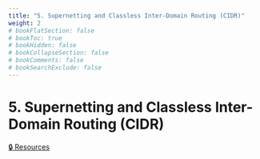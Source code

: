 ```yaml
---
title: "5. Supernetting and Classless Inter-Domain Routing (CIDR)"
weight: 2
# bookFlatSection: false
# bookToc: true
# bookHidden: false
# bookCollapseSection: false
# bookComments: false
# bookSearchExclude: false
---
```


# 5. Supernetting and Classless Inter-Domain Routing (CIDR)

[🔒 Resources](https://github.com/ryanbester/uni-resources/tree/main/osi/y2/net/5-supernetting-cidr)
